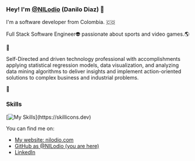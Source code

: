 ### Hey! I'm [@NILodio](https://www.linkedin.com/in/danilo-diaz/) (Danilo Diaz) 👋

I'm a software developer from Colombia. 🇨🇴

Full Stack Software Engineer👽️ passionate about sports and video games.🌎

 🚀

Self-Directed and driven technology professional with accomplishments applying statistical regression models, data visualization, and analyzing data mining algorithms to deliver insights and implement action-oriented solutions to complex business and industrial problems.

🚀

### Skills

[![My Skills](https://skillicons.dev/icons?i=py,html,css,was,azure,bash,django,docker,fastapi,flask,git,github,ai,)](https://skillicons.dev)


You can find me on:

* [My website: nilodio.com](https://nilodio.github.io/Web_Portafolio/)
* [GitHub as @NILodio (you are here)](https://github.com/NILodio/NILodio)
* [LinkedIn](https://www.linkedin.com/in/danilo-diaz/)
